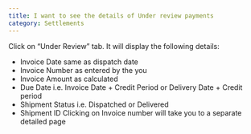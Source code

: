 ```yaml
---
title: I want to see the details of Under review payments
category: Settlements
---
```

Click on “Under Review” tab. It will display the following details:
- Invoice Date same as dispatch date
- Invoice Number as entered by the you
- Invoice Amount as calculated
- Due Date i.e. Invoice Date + Credit Period or Delivery Date + Credit period
- Shipment Status i.e. Dispatched or Delivered
- Shipment ID
Clicking on Invoice number will take you to a separate detailed page
